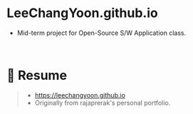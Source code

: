 # LeeChangYoon.github.io
* Mid-term project for Open-Source S/W Application class.
<br>

# :eyes: Resume
> * https://leechangyoon.github.io
> * Originally from rajaprerak's personal portfolio.
